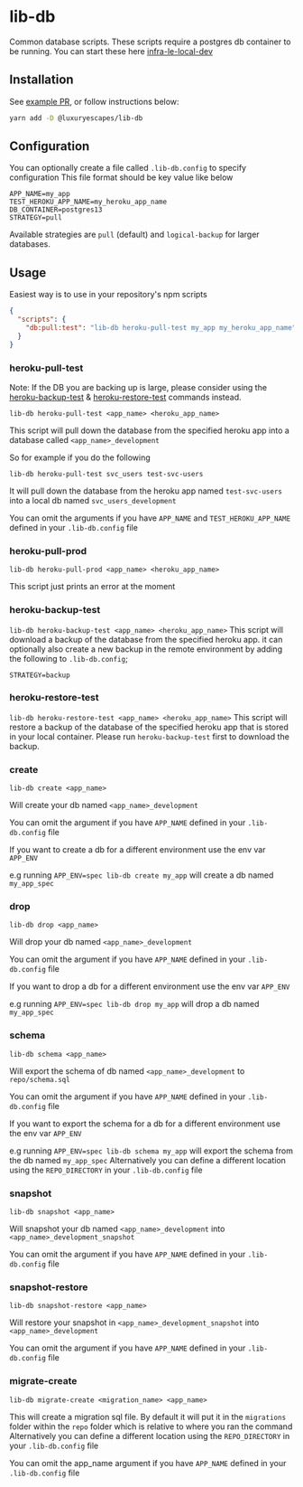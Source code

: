 # lib-db

Common database scripts. These scripts require a postgres db container to be running. You can start these here [infra-le-local-dev](https://github.com/lux-group/infra-le-local-dev)

## Installation

See [example PR](https://github.com/lux-group/svc-payment/pull/524/files), or follow instructions below:

```sh
yarn add -D @luxuryescapes/lib-db
```

## Configuration

You can optionally create a file called `.lib-db.config` to specify configuration
This file format should be key value like below

```
APP_NAME=my_app
TEST_HEROKU_APP_NAME=my_heroku_app_name
DB_CONTAINER=postgres13
STRATEGY=pull
```

Available strategies are `pull` (default) and `logical-backup` for larger
databases.

## Usage

Easiest way is to use in your repository's npm scripts

```json
{
  "scripts": {
    "db:pull:test": "lib-db heroku-pull-test my_app my_heroku_app_name"
  }
}
```

### heroku-pull-test

Note: If the DB you are backing up is large, please consider using the [heroku-backup-test](#heroku-backup-test) & [heroku-restore-test](#heroku-restore-test) commands instead.

`lib-db heroku-pull-test <app_name> <heroku_app_name>`

This script will pull down the database from the specified heroku app into a database called `<app_name>_development`

So for example if you do the following

`lib-db heroku-pull-test svc_users test-svc-users`

It will pull down the database from the heroku app named `test-svc-users` into a local db named `svc_users_development`

You can omit the arguments if you have `APP_NAME` and `TEST_HEROKU_APP_NAME` defined in your `.lib-db.config` file

### heroku-pull-prod

`lib-db heroku-pull-prod <app_name> <heroku_app_name>`

This script just prints an error at the moment

### <a name="heroku-backup-test"></a> heroku-backup-test

`lib-db heroku-backup-test <app_name> <heroku_app_name>`
This script will download a backup of the database from the specified heroku app. it can optionally also create a new backup in the remote environment by adding the following to `.lib-db.config`;

```
STRATEGY=backup
```

### <a name="heroku-restore-test"></a> heroku-restore-test

`lib-db heroku-restore-test <app_name> <heroku_app_name>`
This script will restore a backup of the database of the specified heroku app that is stored in your local container. Please run `heroku-backup-test` first to download the backup.

### create

`lib-db create <app_name>`

Will create your db named `<app_name>_development`

You can omit the argument if you have `APP_NAME` defined in your `.lib-db.config` file

If you want to create a db for a different environment use the env var `APP_ENV`

e.g running `APP_ENV=spec lib-db create my_app` will create a db named `my_app_spec`

### drop

`lib-db drop <app_name>`

Will drop your db named `<app_name>_development`

You can omit the argument if you have `APP_NAME` defined in your `.lib-db.config` file

If you want to drop a db for a different environment use the env var `APP_ENV`

e.g running `APP_ENV=spec lib-db drop my_app` will drop a db named `my_app_spec`

### schema

`lib-db schema <app_name>`

Will export the schema of db named `<app_name>_development` to `repo/schema.sql`

You can omit the argument if you have `APP_NAME` defined in your `.lib-db.config` file

If you want to export the schema for a db for a different environment use the env var `APP_ENV`

e.g running `APP_ENV=spec lib-db schema my_app` will export the schema from the db named `my_app_spec`
Alternatively you can define a different location using the `REPO_DIRECTORY` in your `.lib-db.config` file

### snapshot

`lib-db snapshot <app_name>`

Will snapshot your db named `<app_name>_development` into `<app_name>_development_snapshot`

You can omit the argument if you have `APP_NAME` defined in your `.lib-db.config` file

### snapshot-restore

`lib-db snapshot-restore <app_name>`

Will restore your snapshot in `<app_name>_development_snapshot` into `<app_name>_development`

You can omit the argument if you have `APP_NAME` defined in your `.lib-db.config` file

### migrate-create

`lib-db migrate-create <migration_name> <app_name>`

This will create a migration sql file. By default it will put it in the `migrations` folder within the `repo` folder which is relative to where you ran the command
Alternatively you can define a different location using the `REPO_DIRECTORY` in your `.lib-db.config` file

You can omit the app_name argument if you have `APP_NAME` defined in your `.lib-db.config` file
